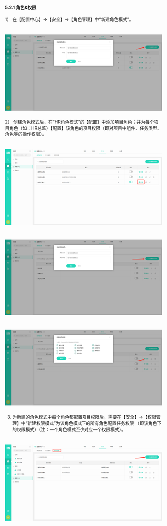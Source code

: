 #### 5.2.1 角色&权限

1） 在【配置中心】→【安全】→【角色管理】中“新建角色模式”。
 
# ![](/assets/5.2.1新建角色模式.png)

2） 创建角色模式后，在“HR角色模式”的【配置】中添加项目角色；并为每个项目角色（如：HR总监）【配置】该角色的项目权限（即对项目中组件、任务类型、角色等的操作权限）。

# ![](/assets/配置角色.png)

# ![](/assets/新建项目角色.png)

# ![](/assets/配置权限.png)

3) 为新建的角色模式中每个角色都配置项目权限后，需要在【安全】→【权限管理】中“新建权限模式”为该角色模式下的所有角色配置任务权限 （即该角色下的权限模式）（注：一个角色模式至少对应一个权限模式）。

# ![](/assets/新建权限模式.png)



